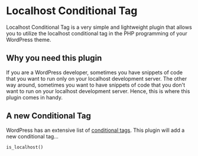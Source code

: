# Localhost Conditional Tag
Localhost Conditional Tag is a very simple and lightweight plugin that allows you to utilize the localhost conditional tag in the PHP programming of your WordPress theme.

## Why you need this plugin
If you are a WordPress developer, sometimes you have snippets of code that you want to run only on your localhost development server. The other way around, sometimes you want to have snippets of code that you don't want to run on your localhost development server. Hence, this is where this plugin comes in handy. 

## A new Conditional Tag
WordPress has an extensive list of [conditional tags](https://codex.wordpress.org/Conditional_Tags). This plugin will add a new conditional tag...
```
is_localhost()
```
